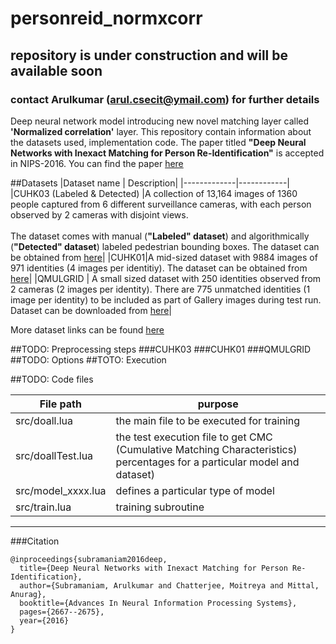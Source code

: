 # personreid_normxcorr
## repository is under construction and will be available soon
### contact Arulkumar (arul.csecit@ymail.com) for further details
Deep neural network model introducing new novel matching layer called **'Normalized correlation'** layer. This repository contain information about the datasets used, implementation code. The paper titled **"Deep Neural Networks with Inexact Matching for Person Re-Identification"** is accepted in NIPS-2016. You can find the paper [here](http://papers.nips.cc/paper/6367-deep-neural-networks-with-inexact-matching-for-person-re-identification.pdf)

##Datasets
|Dataset name | Description|
|-------------|------------|
|CUHK03 (Labeled & Detected) |A collection of 13,164 images of 1360 people captured from 6 different surveillance cameras, with each person observed by 2 cameras with disjoint views. <br><br> The dataset comes with manual (**"Labeled" dataset**) and algorithmically (**"Detected" dataset**) labeled pedestrian bounding boxes. The dataset can be obtained from [here](http://www.ee.cuhk.edu.hk/~rzhao/)|
|CUHK01|A mid-sized dataset with 9884 images of 971 identities (4 images per identitiy). The dataset can be obtained from [here](http://www.ee.cuhk.edu.hk/~xgwang/CUHK_identification.html)|
|QMULGRID | A small sized dataset with 250 identities observed from 2 cameras (2 images per identity). There are 775 unmatched identities (1 image per identity) to be included as part of Gallery images during test run. Dataset can be downloaded from [here](http://personal.ie.cuhk.edu.hk/~ccloy/downloads_qmul_underground_reid.html)|

More dataset links can be found [here](http://robustsystems.coe.neu.edu/sites/robustsystems.coe.neu.edu/files/systems/projectpages/reiddataset.html) 

##TODO: Preprocessing steps
###CUHK03
###CUHK01
###QMULGRID
##TODO: Options
##TOTO: Execution

##TODO: Code files

|File path | purpose |
|----------|---------|
|src/doall.lua | the main file to be executed for training|
|src/doallTest.lua | the test execution file to get CMC (Cumulative Matching Characteristics) percentages for a particular model and dataset)|
|src/model_xxxx.lua | defines a particular type of model|
|src/train.lua | training subroutine|
-----------------------

###Citation 

```
@inproceedings{subramaniam2016deep,
  title={Deep Neural Networks with Inexact Matching for Person Re-Identification},
  author={Subramaniam, Arulkumar and Chatterjee, Moitreya and Mittal, Anurag},
  booktitle={Advances In Neural Information Processing Systems},
  pages={2667--2675},
  year={2016}
}
```
